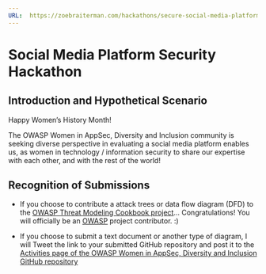 ```yaml
---
URL:  https://zoebraiterman.com/hackathons/secure-social-media-platform.html
---
```

# Social Media Platform Security Hackathon

## Introduction and Hypothetical Scenario

Happy Women’s History Month! 

The OWASP Women in AppSec, Diversity and Inclusion community is seeking diverse perspective in evaluating a social media platform enables us, as women in technology / information security to share our expertise with each other, and with the rest of the world!


## Recognition of Submissions

* If you choose to contribute a attack trees or data flow diagram (DFD) to the [OWASP Threat Modeling Cookbook project](https://github.com/OWASP/threat-model-cookbook)... Congratulations! You will officially be an [OWASP](https://owasp.org) project contributor. :)

* If you choose to submit a text document or another type of diagram, I will Tweet the link to your submitted GitHub repository and post it to the [Activities page of the OWASP Women in AppSec, Diversity and Inclusion GitHub repository](https://github.com/OWASP/www-committee-wia/blob/master/tab_activities.md)
